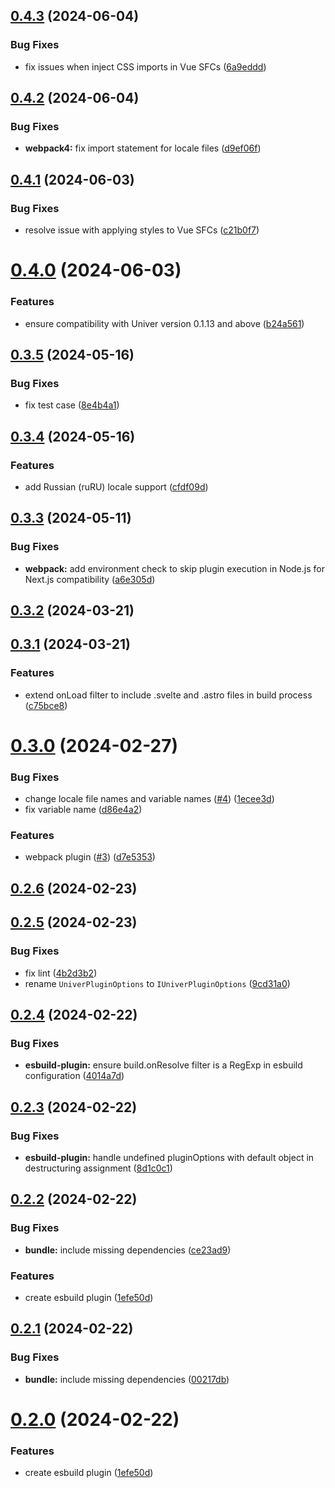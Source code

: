

## [0.4.3](https://github.com/dream-num/univer-plugins/compare/v0.4.2...v0.4.3) (2024-06-04)


### Bug Fixes

* fix issues when inject CSS imports in Vue SFCs ([6a9eddd](https://github.com/dream-num/univer-plugins/commit/6a9eddd38d727e89f330c7bd4e972f347cc69eac))

## [0.4.2](https://github.com/dream-num/univer-plugins/compare/v0.4.1...v0.4.2) (2024-06-04)


### Bug Fixes

* **webpack4:** fix import statement for locale files ([d9ef06f](https://github.com/dream-num/univer-plugins/commit/d9ef06f54c283de8298a9f92c1da1b85b9cee140))

## [0.4.1](https://github.com/dream-num/univer-plugins/compare/v0.4.0...v0.4.1) (2024-06-03)


### Bug Fixes

* resolve issue with applying styles to Vue SFCs ([c21b0f7](https://github.com/dream-num/univer-plugins/commit/c21b0f7b0cfed80625d0f8aef3d173266e1c0512))

# [0.4.0](https://github.com/dream-num/univer-plugins/compare/v0.3.5...v0.4.0) (2024-06-03)


### Features

* ensure compatibility with Univer version 0.1.13 and above ([b24a561](https://github.com/dream-num/univer-plugins/commit/b24a561a37fa3013b766e03636c77d3ec4719755))

## [0.3.5](https://github.com/dream-num/univer-plugins/compare/v0.3.4...v0.3.5) (2024-05-16)


### Bug Fixes

* fix test case ([8e4b4a1](https://github.com/dream-num/univer-plugins/commit/8e4b4a1a11b43807175ac62f335c68d19c1d488e))

## [0.3.4](https://github.com/dream-num/univer-plugins/compare/v0.3.3...v0.3.4) (2024-05-16)


### Features

* add Russian (ruRU) locale support ([cfdf09d](https://github.com/dream-num/univer-plugins/commit/cfdf09d9420963b8fb876d5b4fe28eac19283111))

## [0.3.3](https://github.com/dream-num/univer-plugins/compare/v0.3.2...v0.3.3) (2024-05-11)


### Bug Fixes

* **webpack:** add environment check to skip plugin execution in Node.js for Next.js compatibility ([a6e305d](https://github.com/dream-num/univer-plugins/commit/a6e305d30f734a3143b1b2a2d46cdf10ff298393))

## [0.3.2](https://github.com/dream-num/univer-plugins/compare/v0.3.1...v0.3.2) (2024-03-21)

## [0.3.1](https://github.com/dream-num/univer-plugins/compare/v0.3.0...v0.3.1) (2024-03-21)


### Features

* extend onLoad filter to include .svelte and .astro files in build process ([c75bce8](https://github.com/dream-num/univer-plugins/commit/c75bce8eac321fc4def7adb98e455ee5e97c81ac))

# [0.3.0](https://github.com/dream-num/univer-plugins/compare/v0.2.6...v0.3.0) (2024-02-27)


### Bug Fixes

* change locale file names and variable names ([#4](https://github.com/dream-num/univer-plugins/issues/4)) ([1ecee3d](https://github.com/dream-num/univer-plugins/commit/1ecee3d16447e499b74fc07204c05f7510f48244))
* fix variable name ([d86e4a2](https://github.com/dream-num/univer-plugins/commit/d86e4a2e2a1504c1c9355b505b0f5d9863775255))


### Features

* webpack plugin ([#3](https://github.com/dream-num/univer-plugins/issues/3)) ([d7e5353](https://github.com/dream-num/univer-plugins/commit/d7e53537d4bb5d8f38a43f50f47e7246f51f5e3f))

## [0.2.6](https://github.com/dream-num/univer-plugins/compare/v0.2.5...v0.2.6) (2024-02-23)

## [0.2.5](https://github.com/dream-num/univer-plugins/compare/v0.2.4...v0.2.5) (2024-02-23)


### Bug Fixes

* fix lint ([4b2d3b2](https://github.com/dream-num/univer-plugins/commit/4b2d3b28d0ac396e6c7a0434aa86474e5b994617))
* rename `UniverPluginOptions` to `IUniverPluginOptions` ([9cd31a0](https://github.com/dream-num/univer-plugins/commit/9cd31a0d9e23a18f9deeb046512578fc7f06fb7c))

## [0.2.4](https://github.com/dream-num/univer-plugins/compare/v0.2.3...v0.2.4) (2024-02-22)


### Bug Fixes

* **esbuild-plugin:** ensure build.onResolve filter is a RegExp in esbuild configuration ([4014a7d](https://github.com/dream-num/univer-plugins/commit/4014a7dba8ad80e28d8f75bd5ea8371c4f2864f2))

## [0.2.3](https://github.com/dream-num/univer-plugins/compare/v0.2.2...v0.2.3) (2024-02-22)


### Bug Fixes

* **esbuild-plugin:** handle undefined pluginOptions with default object in destructuring assignment ([8d1c0c1](https://github.com/dream-num/univer-plugins/commit/8d1c0c1bf49356ccc0b35beaa29acc733795eb62))

## [0.2.2](https://github.com/dream-num/univer-plugins/compare/v0.1.1...v0.2.2) (2024-02-22)


### Bug Fixes

* **bundle:** include missing dependencies ([ce23ad9](https://github.com/dream-num/univer-plugins/commit/ce23ad97823fe28c34960261d5bb300900c65229))


### Features

* create esbuild plugin ([1efe50d](https://github.com/dream-num/univer-plugins/commit/1efe50da373ddc3867ba9a7dd54af712f624d42b))

## [0.2.1](https://github.com/dream-num/univer-plugins/compare/v0.2.0...v0.2.1) (2024-02-22)


### Bug Fixes

* **bundle:** include missing dependencies ([00217db](https://github.com/dream-num/univer-plugins/commit/00217db312f31668feb84ca1adfaf202bac0d6a7))

# [0.2.0](https://github.com/dream-num/univer-plugins/compare/v0.1.1...v0.2.0) (2024-02-22)


### Features

* create esbuild plugin ([1efe50d](https://github.com/dream-num/univer-plugins/commit/1efe50da373ddc3867ba9a7dd54af712f624d42b))
